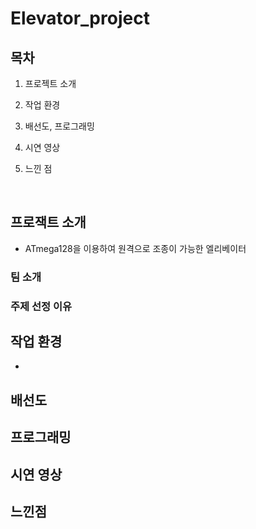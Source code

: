 # Elevator_project


## 목차

1. 프로젝트 소개

2. 작업 환경

3. 배선도, 프로그래밍

4. 시연 영상

5. 느낀 점

<br>

## 프로잭트 소개

  - ATmega128을 이용하여 원격으로 조종이 가능한 엘리베이터

### 팀 소개

### 주제 선정 이유


## 작업 환경

- 

## 배선도


## 프로그래밍

## 시연 영상

## 느낀점
